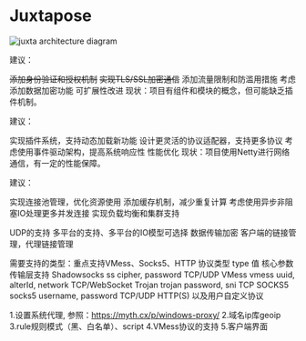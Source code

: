 # Juxtapose

![juxta architecture diagram](https://suyeq.oss-cn-shenzhen.aliyuncs.com/juxta/Juxta%E6%9E%B6%E6%9E%84.png)

建议：

~~添加身份验证和授权机制~~
~~实现TLS/SSL加密通信~~
添加流量限制和防滥用措施
考虑添加数据加密功能 
可扩展性改进
   现状：项目有组件和模块的概念，但可能缺乏插件机制。

建议：

实现插件系统，支持动态加载新功能
设计更灵活的协议适配器，支持更多协议
考虑使用事件驱动架构，提高系统响应性
性能优化
   现状：项目使用Netty进行网络通信，有一定的性能保障。

建议：

实现连接池管理，优化资源使用
添加缓存机制，减少重复计算
考虑使用异步非阻塞IO处理更多并发连接
实现负载均衡和集群支持


UDP的支持
多平台的支持、多平台的IO模型可选择
数据传输加密
客户端的链接管理，代理链接管理

需要支持的类型：重点支持VMess、Socks5、HTTP
协议类型	type 值	核心参数	传输层支持
Shadowsocks	ss	cipher, password	TCP/UDP
VMess	vmess	uuid, alterId, network	TCP/WebSocket
Trojan	trojan	password, sni	TCP
SOCKS5	socks5	username, password	TCP/UDP
HTTP(S)
以及用户自定义协议

1.设置系统代理,  参照：https://myth.cx/p/windows-proxy/
2.域名ip库geoip
3.rule规则模式（黑、白名单）、script
4.VMess协议的支持
5.客户端界面